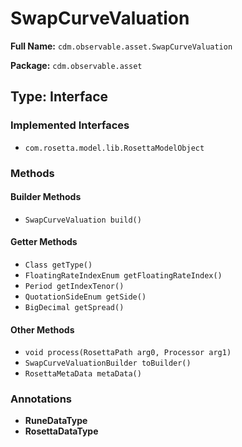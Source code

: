 # SwapCurveValuation

**Full Name:** `cdm.observable.asset.SwapCurveValuation`

**Package:** `cdm.observable.asset`

## Type: Interface

### Implemented Interfaces

- `com.rosetta.model.lib.RosettaModelObject`

### Methods

#### Builder Methods

- `SwapCurveValuation build()`

#### Getter Methods

- `Class getType()`
- `FloatingRateIndexEnum getFloatingRateIndex()`
- `Period getIndexTenor()`
- `QuotationSideEnum getSide()`
- `BigDecimal getSpread()`

#### Other Methods

- `void process(RosettaPath arg0, Processor arg1)`
- `SwapCurveValuationBuilder toBuilder()`
- `RosettaMetaData metaData()`

### Annotations

- **RuneDataType**
- **RosettaDataType**

